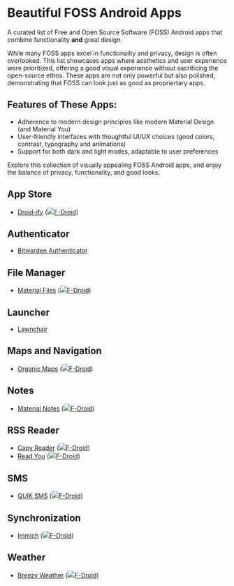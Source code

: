 # Beautiful FOSS Android Apps

A curated list of Free and Open Source Software (FOSS) Android apps that combine functionality **and** great design.

While many FOSS apps excel in functionality and privacy, design is often overlooked. This list showcases apps where aesthetics and user experience were prioritized, offering a good visual experience without sacrificing the open-source ethos. These apps are not only powerful but also polished, demonstrating that FOSS can look just as good as propriertary apps.

## Features of These Apps:

- Adherence to modern design principles like modern Material Design (and Material You)
- User-friendly interfaces with thoughtful UI/UX choices (good colors, contrast, typography and animations)
- Support for both dark and light modes, adaptable to user preferences

Explore this collection of visually appealing FOSS Android apps, and enjoy the balance of privacy, functionality, and good looks.

## App Store
- [Droid-ify](https://github.com/Droid-ify/client)  (![](https://avatars.githubusercontent.com/u/8239603?s=16&v=4)[F-Droid](https://f-droid.org/pl/packages/com.looker.droidify/))

## Authenticator
- [Bitwarden Authenticator](https://github.com/bitwarden/authenticator-android)

## File Manager
- [Material Files](https://github.com/zhanghai/MaterialFiles)  (![](https://avatars.githubusercontent.com/u/8239603?s=16&v=4)[F-Droid](https://f-droid.org/packages/me.zhanghai.android.files))

## Launcher
- [Lawnchair](https://github.com/LawnchairLauncher/lawnchair)

## Maps and Navigation
- [Organic Maps](https://github.com/organicmaps/organicmaps)  (![](https://avatars.githubusercontent.com/u/8239603?s=16&v=4)[F-Droid](https://f-droid.org/en/packages/app.organicmaps/))

## Notes
- [Material Notes](https://github.com/maelchiotti/LocalMaterialNotes)  (![](https://avatars.githubusercontent.com/u/8239603?s=16&v=4)[F-Droid](https://f-droid.org/packages/com.maelchiotti.localmaterialnotes/))

## RSS Reader
- [Capy Reader](https://github.com/jocmp/capyreader)  (![](https://avatars.githubusercontent.com/u/8239603?s=16&v=4)[F-Droid](https://f-droid.org/packages/com.capyreader.app/))
- [Read You](https://github.com/Ashinch/ReadYou)  (![](https://avatars.githubusercontent.com/u/8239603?s=16&v=4)[F-Droid](https://f-droid.org/packages/me.ash.reader/))

## SMS
- [QUIK SMS](https://github.com/octoshrimpy/quik)  (![](https://avatars.githubusercontent.com/u/8239603?s=16&v=4)[F-Droid](https://f-droid.org/packages/dev.octoshrimpy.quik/))

## Synchronization
- [Immich](https://github.com/immich-app/immich)  (![](https://avatars.githubusercontent.com/u/8239603?s=16&v=4)[F-Droid](https://f-droid.org/pl/packages/app.alextran.immich/))

## Weather
- [Breezy Weather](https://github.com/breezy-weather/breezy-weather) (![](https://avatars.githubusercontent.com/u/8239603?s=16&v=4)[F-Droid](https://f-droid.org/packages/org.breezyweather/))